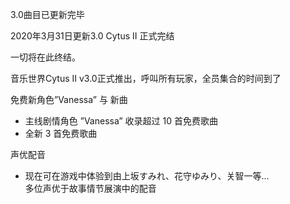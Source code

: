 3.0曲目已更新完毕  
  
2020年3月31日更新3.0 Cytus II 正式完结    
  
一切将在此终结。   
 
音乐世界Cytus II v3.0正式推出，呼叫所有玩家，全员集合的时间到了   

免费新角色”Vanessa” 与 新曲   
- 主线剧情角色 ”Vanessa” 收录超过 10 首免费歌曲    
- 全新 3 首免费歌曲    

声优配音
- 现在可在游戏中体验到由上坂すみれ、花守ゆみり、关智一等...    
多位声优于故事情节展演中的配音     